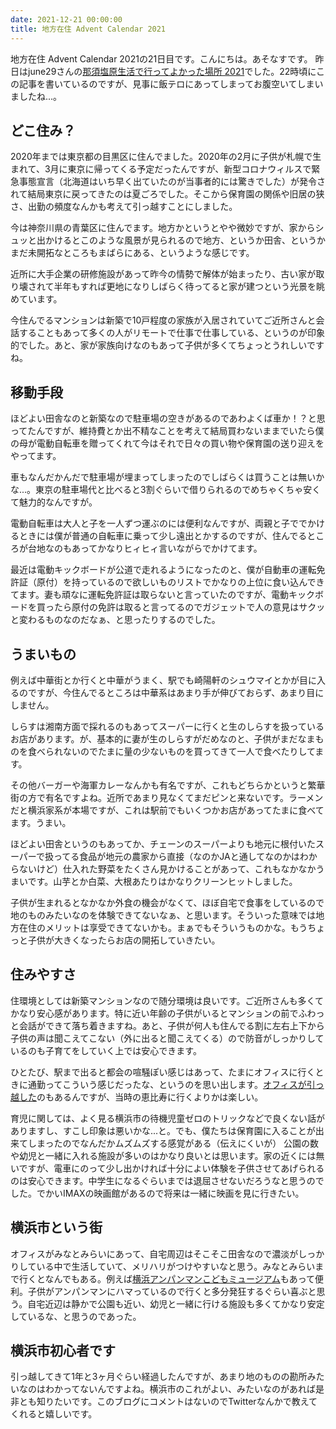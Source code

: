 ```yaml
---
date: 2021-12-21 00:00:00
title: 地方在住 Advent Calendar 2021
---
```

地方在住 Advent Calendar 2021の21日目です。こんにちは。あそなすです。
昨日はjune29さんの[那須塩原生活で行ってよかった場所 2021](https://scrapbox.io/june29/%E9%82%A3%E9%A0%88%E5%A1%A9%E5%8E%9F%E7%94%9F%E6%B4%BB%E3%81%A7%E8%A1%8C%E3%81%A3%E3%81%A6%E3%82%88%E3%81%8B%E3%81%A3%E3%81%9F%E5%A0%B4%E6%89%80_2021)でした。22時頃にこの記事を書いているのですが、見事に飯テロにあってしまってお腹空いてしまいましたね...。

## どこ住み？

2020年までは東京都の目黒区に住んでました。2020年の2月に子供が札幌で生まれて、3月に東京に帰ってくる予定だったんですが、新型コロナウィルスで緊急事態宣言（北海道はいち早く出ていたのが当事者的には驚きでした）が発令されて結局東京に戻ってきたのは夏ごろでした。そこから保育園の関係や旧居の狭さ、出勤の頻度なんかも考えて引っ越すことにしました。

今は神奈川県の青葉区に住んでます。地方かというとやや微妙ですが、家からシュッと出かけるとこのような風景が見られるので地方、というか田舎、というかまだ未開拓なところもまばらにある、というような感じです。



近所に大手企業の研修施設があって昨今の情勢で解体が始まったり、古い家が取り壊されて半年もすれば更地になりしばらく待ってると家が建つという光景を眺めています。

今住んでるマンションは新築で10戸程度の家族が入居されていてご近所さんと会話することもあって多くの人がリモートで仕事で仕事している、というのが印象的でした。あと、家が家族向けなのもあって子供が多くてちょっとうれしいですね。

## 移動手段

ほどよい田舎なのと新築なので駐車場の空きがあるのであわよくば車か！？と思ってたんですが、維持費とか出不精なことを考えて結局買わないままでいたら僕の母が電動自転車を贈ってくれて今はそれで日々の買い物や保育園の送り迎えをやってます。



車もなんだかんだで駐車場が埋まってしまったのでしばらくは買うことは無いかな...。東京の駐車場代と比べると3割ぐらいで借りられるのでめちゃくちゃ安くて魅力的なんですが。

電動自転車は大人と子を一人ずつ運ぶのには便利なんですが、両親と子ででかけるときには僕が普通の自転車に乗って少し遠出とかするのですが、住んでるところが台地なのもあってかなりヒィヒィ言いながらでかけてます。

最近は電動キックボードが公道で走れるようになったのと、僕が自動車の運転免許証（原付）を持っているので欲しいものリストでかなりの上位に食い込んできてます。妻も頑なに運転免許証は取らないと言っていたのですが、電動キックボードを買ったら原付の免許は取ると言ってるのでガジェットで人の意見はサクッと変わるものなのだなぁ、と思ったりするのでした。

## うまいもの

例えば中華街とか行くと中華がうまく、駅でも崎陽軒のシュウマイとかが目に入るのですが、今住んでるところは中華系はあまり手が伸びておらず、あまり目にしません。

しらすは湘南方面で採れるのもあってスーパーに行くと生のしらすを扱っているお店があります。が、基本的に妻が生のしらすがだめなのと、子供がまだなまものを食べられないのでたまに量の少ないものを買ってきて一人で食べたりしてます。

その他バーガーや海軍カレーなんかも有名ですが、これもどちらかというと繁華街の方で有名ですよね。近所であまり見なくてまだピンと来ないです。ラーメンだと横浜家系が本場ですが、これは駅前でもいくつかお店があってたまに食べてます。うまい。

ほどよい田舎というのもあってか、チェーンのスーパーよりも地元に根付いたスーパーで扱ってる食品が地元の農家から直接（なのかJAと通してなのかはわからないけど）仕入れた野菜をたくさん見かけることがあって、これもなかなかうまいです。山芋とか白菜、大根あたりはかなりクリーンヒットしました。

子供が生まれるとなかなか外食の機会がなくて、ほぼ自宅で食事をしているので地のものみたいなのを体験できてないなぁ、と思います。そういった意味では地方在住のメリットは享受できてないかも。まぁでもそういうものかな。もうちょっと子供が大きくなったらお店の開拓していきたい。

## 住みやすさ

住環境としては新築マンションなので随分環境は良いです。ご近所さんも多くてかなり安心感があります。特に近い年齢の子供がいるとマンションの前でふわっと会話ができて落ち着きますね。あと、子供が何人も住んでる割に左右上下から子供の声は聞こえてこない（外に出ると聞こえてくる）ので防音がしっかりしているのも子育てをしていく上では安心できます。

ひとたび、駅まで出ると都会の喧騒ぽい感じはあって、たまにオフィスに行くときに通勤ってこういう感じだったな、というのを思い出します。[オフィスが引っ越した](https://info.cookpad.com/pr/news/press_2021_0506)のもあるんですが、当時の恵比寿に行くよりかは楽しい。

育児に関しては、よく見る横浜市の待機児童ゼロのトリックなどで良くない話がありますし、すこし印象は悪いかな...と。でも、僕たちは保育園に入ることが出来てしまったのでなんだかムズムズする感覚がある（伝えにくいが）
公園の数や幼児と一緒に入れる施設が多いのはかなり良いとは思います。家の近くには無いですが、電車にのって少し出かければ十分によい体験を子供させてあげられるのは安心できます。中学生になるぐらいまでは退屈させないだろうなと思うのでした。でかいIMAXの映画館があるので将来は一緒に映画を見に行きたい。

## 横浜市という街

オフィスがみなとみらいにあって、自宅周辺はそこそこ田舎なので濃淡がしっかりしている中で生活していて、メリハリがつけやすいなと思う。みなとみらいまで行くとなんでもある。例えば[横浜アンパンマンこどもミュージアム](https://www.yokohama-anpanman.jp/)もあって便利。子供がアンパンマンにハマっているので行くと多分発狂するぐらい喜ぶと思う。自宅近辺は静かで公園も近い、幼児と一緒に行ける施設も多くてかなり安定しているな、と思うのであった。

## 横浜市初心者です

引っ越してきて1年と3ヶ月ぐらい経過したんですが、あまり地のものの勘所みたいなのはわかってないんですよね。横浜市のこれがよい、みたいなのがあれば是非とも知りたいです。このブログにコメントはないのでTwitterなんかで教えてくれると嬉しいです。




